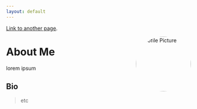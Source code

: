 ```yaml
---
layout: default
---
```



[Link to another page](./another-page.html).

<img src="/oytunkuday.github.io/docs/assets/profile.jpeg" alt="Profile Picture" style="border-radius: 50%; float: right; width: 150px; height: 150px; margin-left: 20px;">


# About Me

lorem ipsum

## Bio

> etc